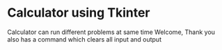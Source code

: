 # Calculator using Tkinter
Calculator can run different problems at same time
Welcome, Thank you also has a command which clears all input and output
